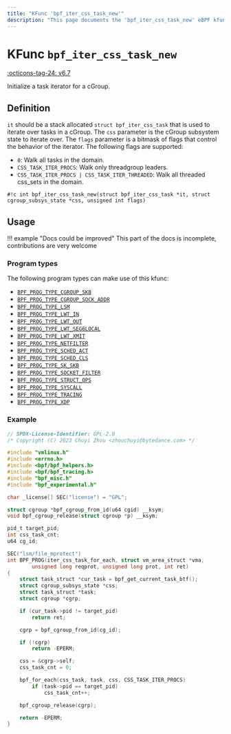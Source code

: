 ```yaml
---
title: "KFunc 'bpf_iter_css_task_new'"
description: "This page documents the 'bpf_iter_css_task_new' eBPF kfunc, including its definition, usage, program types that can use it, and examples."
---
```

# KFunc `bpf_iter_css_task_new`

<!-- [FEATURE_TAG](bpf_iter_css_task_new) -->
[:octicons-tag-24: v6.7](https://github.com/torvalds/linux/commit/9c66dc94b62aef23300f05f63404afb8990920b4)
<!-- [/FEATURE_TAG] -->

Initialize a task iterator for a cGroup.

## Definition

`it` should be a stack allocated `struct bpf_iter_css_task` that is used to iterate over tasks in a cGroup. The `css` parameter is the cGroup subsystem state to iterate over. The `flags` parameter is a bitmask of flags that control the behavior of the iterator. The following flags are supported:

- `0`: Walk all tasks in the domain.
- `CSS_TASK_ITER_PROCS`: Walk only threadgroup leaders.
- `CSS_TASK_ITER_PROCS | CSS_TASK_ITER_THREADED`: Walk all threaded css_sets in the domain.

<!-- [KFUNC_DEF] -->
`#!c int bpf_iter_css_task_new(struct bpf_iter_css_task *it, struct cgroup_subsys_state *css, unsigned int flags)`
<!-- [/KFUNC_DEF] -->

## Usage

!!! example "Docs could be improved"
    This part of the docs is incomplete, contributions are very welcome

### Program types

The following program types can make use of this kfunc:

<!-- [KFUNC_PROG_REF] -->
- [`BPF_PROG_TYPE_CGROUP_SKB`](../program-type/BPF_PROG_TYPE_CGROUP_SKB.md)
- [`BPF_PROG_TYPE_CGROUP_SOCK_ADDR`](../program-type/BPF_PROG_TYPE_CGROUP_SOCK_ADDR.md)
- [`BPF_PROG_TYPE_LSM`](../program-type/BPF_PROG_TYPE_LSM.md)
- [`BPF_PROG_TYPE_LWT_IN`](../program-type/BPF_PROG_TYPE_LWT_IN.md)
- [`BPF_PROG_TYPE_LWT_OUT`](../program-type/BPF_PROG_TYPE_LWT_OUT.md)
- [`BPF_PROG_TYPE_LWT_SEG6LOCAL`](../program-type/BPF_PROG_TYPE_LWT_SEG6LOCAL.md)
- [`BPF_PROG_TYPE_LWT_XMIT`](../program-type/BPF_PROG_TYPE_LWT_XMIT.md)
- [`BPF_PROG_TYPE_NETFILTER`](../program-type/BPF_PROG_TYPE_NETFILTER.md)
- [`BPF_PROG_TYPE_SCHED_ACT`](../program-type/BPF_PROG_TYPE_SCHED_ACT.md)
- [`BPF_PROG_TYPE_SCHED_CLS`](../program-type/BPF_PROG_TYPE_SCHED_CLS.md)
- [`BPF_PROG_TYPE_SK_SKB`](../program-type/BPF_PROG_TYPE_SK_SKB.md)
- [`BPF_PROG_TYPE_SOCKET_FILTER`](../program-type/BPF_PROG_TYPE_SOCKET_FILTER.md)
- [`BPF_PROG_TYPE_STRUCT_OPS`](../program-type/BPF_PROG_TYPE_STRUCT_OPS.md)
- [`BPF_PROG_TYPE_SYSCALL`](../program-type/BPF_PROG_TYPE_SYSCALL.md)
- [`BPF_PROG_TYPE_TRACING`](../program-type/BPF_PROG_TYPE_TRACING.md)
- [`BPF_PROG_TYPE_XDP`](../program-type/BPF_PROG_TYPE_XDP.md)
<!-- [/KFUNC_PROG_REF] -->

### Example

```c
// SPDX-License-Identifier: GPL-2.0
/* Copyright (C) 2023 Chuyi Zhou <zhouchuyi@bytedance.com> */

#include "vmlinux.h"
#include <errno.h>
#include <bpf/bpf_helpers.h>
#include <bpf/bpf_tracing.h>
#include "bpf_misc.h"
#include "bpf_experimental.h"

char _license[] SEC("license") = "GPL";

struct cgroup *bpf_cgroup_from_id(u64 cgid) __ksym;
void bpf_cgroup_release(struct cgroup *p) __ksym;

pid_t target_pid;
int css_task_cnt;
u64 cg_id;

SEC("lsm/file_mprotect")
int BPF_PROG(iter_css_task_for_each, struct vm_area_struct *vma,
	    unsigned long reqprot, unsigned long prot, int ret)
{
	struct task_struct *cur_task = bpf_get_current_task_btf();
	struct cgroup_subsys_state *css;
	struct task_struct *task;
	struct cgroup *cgrp;

	if (cur_task->pid != target_pid)
		return ret;

	cgrp = bpf_cgroup_from_id(cg_id);

	if (!cgrp)
		return -EPERM;

	css = &cgrp->self;
	css_task_cnt = 0;

	bpf_for_each(css_task, task, css, CSS_TASK_ITER_PROCS)
		if (task->pid == target_pid)
			css_task_cnt++;

	bpf_cgroup_release(cgrp);

	return -EPERM;
}
```
